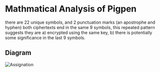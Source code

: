 # Mathmatical Analysis of Pigpen

there are 22 unique symbols, and 2 punctuation marks (an apostrophe and hyphen)
both ciphertexts end in the same 9 symbols, this repeated pattern suggests they are a) encrypted using the same key, b) there is potentially some significance in the last 9 symbols.

## Diagram
![Assignation](https://upload.wikimedia.org/wikipedia/commons/thumb/3/36/Pigpen_cipher_key.svg/220px-Pigpen_cipher_key.svg.png)
